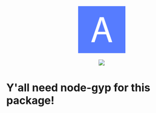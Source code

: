 <div align="center">
     <img src="./assets/Avail.svg" draggable="false" height="125px" >
     <br>
     <p>
          <a href="https://discord.gg/2Fu6SFR"><img src="https://img.shields.io/discord/746729641116696596?logo=discord&logoColor=ffffff&color=7289da"></a>
     </p>
</div>

# Y'all need node-gyp for this package!
